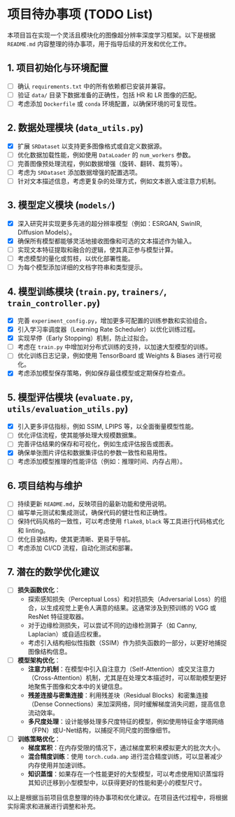# 项目待办事项 (TODO List)

本项目旨在实现一个灵活且模块化的图像超分辨率深度学习框架。以下是根据 `README.md` 内容整理的待办事项，用于指导后续的开发和优化工作。

## 1. 项目初始化与环境配置

- [ ] 确认 `requirements.txt` 中的所有依赖都已安装并兼容。
- [ ] 验证 `data/` 目录下数据准备的正确性，包括 HR 和 LR 图像的匹配。
- [ ] 考虑添加 `Dockerfile` 或 `conda` 环境配置，以确保环境的可复现性。

## 2. 数据处理模块 (`data_utils.py`)

- [x] 扩展 `SRDataset` 以支持更多图像格式或自定义数据源。
- [ ] 优化数据加载性能，例如使用 `DataLoader` 的 `num_workers` 参数。
- [ ] 完善图像预处理流程，例如数据增强（旋转、翻转、裁剪等）。
- [ ] 考虑为 `SRDataset` 添加数据增强的配置选项。
- [ ] 针对文本描述信息，考虑更复杂的处理方式，例如文本嵌入或注意力机制。

## 3. 模型定义模块 (`models/`)

- [x] 深入研究并实现更多先进的超分辨率模型（例如：ESRGAN, SwinIR, Diffusion Models）。
- [x] 确保所有模型都能够灵活地接收图像和可选的文本描述作为输入。
- [ ] 实现文本特征提取和融合的逻辑，使其真正参与模型计算。
- [ ] 考虑模型的量化或剪枝，以优化部署性能。
- [ ] 为每个模型添加详细的文档字符串和类型提示。

## 4. 模型训练模块 (`train.py`, `trainers/`, `train_controller.py`)

- [x] 完善 `experiment_config.py`，增加更多可配置的训练参数和实验组合。
- [x] 引入学习率调度器（Learning Rate Scheduler）以优化训练过程。
- [x] 实现早停（Early Stopping）机制，防止过拟合。
- [ ] 考虑在 `train.py` 中增加对分布式训练的支持，以加速大型模型的训练。
- [ ] 优化训练日志记录，例如使用 TensorBoard 或 Weights & Biases 进行可视化。
- [x] 考虑添加模型保存策略，例如保存最佳模型或定期保存检查点。

## 5. 模型评估模块 (`evaluate.py`, `utils/evaluation_utils.py`)

- [x] 引入更多评估指标，例如 SSIM, LPIPS 等，以全面衡量模型性能。
- [ ] 优化评估流程，使其能够处理大规模数据集。
- [ ] 完善评估结果的保存和可视化，例如生成评估报告或图表。
- [x] 确保单张图片评估和数据集评估的参数一致性和易用性。
- [ ] 考虑添加模型推理的性能评估（例如：推理时间、内存占用）。

## 6. 项目结构与维护

- [ ] 持续更新 `README.md`，反映项目的最新功能和使用说明。
- [ ] 编写单元测试和集成测试，确保代码的健壮性和正确性。
- [ ] 保持代码风格的一致性，可以考虑使用 `flake8`, `black` 等工具进行代码格式化和 linting。
- [ ] 优化目录结构，使其更清晰、更易于导航。
- [ ] 考虑添加 CI/CD 流程，自动化测试和部署。

## 7. 潜在的数学优化建议

- [ ] **损失函数优化**：
    - 探索感知损失（Perceptual Loss）和对抗损失（Adversarial Loss）的组合，以生成视觉上更令人满意的结果。这通常涉及到预训练的 VGG 或 ResNet 特征提取器。
    - 对于边缘检测损失，可以尝试不同的边缘检测算子（如 Canny, Laplacian）或自适应权重。
    - 考虑引入结构相似性指数（SSIM）作为损失函数的一部分，以更好地捕捉图像结构信息。
- [ ] **模型架构优化**：
    - **注意力机制**：在模型中引入自注意力（Self-Attention）或交叉注意力（Cross-Attention）机制，尤其是在处理文本描述时，可以帮助模型更好地聚焦于图像和文本中的关键信息。
    - **残差连接与密集连接**：利用残差块（Residual Blocks）和密集连接（Dense Connections）来加深网络，同时缓解梯度消失问题，提高信息流动效率。
    - **多尺度处理**：设计能够处理多尺度特征的模型，例如使用特征金字塔网络（FPN）或U-Net结构，以捕捉不同尺度的图像细节。
- [ ] **训练策略优化**：
    - **梯度累积**：在内存受限的情况下，通过梯度累积来模拟更大的批次大小。
    - **混合精度训练**：使用 `torch.cuda.amp` 进行混合精度训练，可以显著减少内存使用并加速训练。
    - **知识蒸馏**：如果存在一个性能更好的大型模型，可以考虑使用知识蒸馏将其知识迁移到小型模型中，以获得更好的性能和更小的模型尺寸。

以上是根据当前项目信息整理的待办事项和优化建议。在项目迭代过程中，将根据实际需求和进展进行调整和补充。